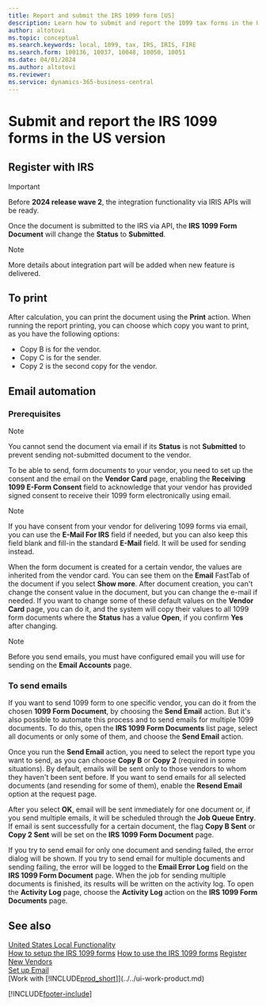 ```yaml
---
title: Report and submit the IRS 1099 form [US]
description: Learn how to submit and report the 1099 tax forms in the United States version.
author: altotovi
ms.topic: conceptual
ms.search.keywords: local, 1099, tax, IRS, IRIS, FIRE
ms.search.form: 100136, 10037, 10048, 10050, 10051
ms.date: 04/01/2024
ms.author: altotovi
ms.reviewer: 
ms.service: dynamics-365-business-central
---
```


# Submit and report the IRS 1099 forms in the US version

## Register with IRS  

> [!IMPORTANT]
> Before **2024 release wave 2**, the integration functionality via IRIS APIs will be ready.  

Once the document is submitted to the IRS via API, the **IRS 1099 Form Document** will change the **Status** to **Submitted**.  

> [!NOTE]
> More details about integration part will be added when new feature is delivered. 

## To print  

After calculation, you can print the document using the **Print** action. When running the report printing, you can choose which copy you want to print, as you have the following options:  

- Copy B is for the vendor.
- Copy C is for the sender.
-	Copy 2 is the second copy for the vendor.

## Email automation 

### Prerequisites 

> [!NOTE]
> You cannot send the document via email if its **Status** is not **Submitted** to prevent sending not-submitted document to the vendor. 

To be able to send, form documents to your vendor, you need to set up the consent and the email on the **Vendor Card** page, enabling the **Receiving 1099 E-Form Consent** field to acknowledge that your vendor has provided signed consent to receive their 1099 form electronically using email.  

> [!NOTE]
> If you have consent from your vendor for delivering 1099 forms via email, you can use the **E-Mail For IRS** field if needed, but you can also keep this field blank and fill-in the standard **E-Mail** field. It will be used for sending instead.  

When the form document is created for a certain vendor, the values are inherited from the vendor card. You can see them on the **Email** FastTab of the document if you select **Show more**. After document creation, you can't change the consent value in the document, but you can change the e-mail if needed. If you want to change some of these default values on the **Vendor Card** page, you can do it, and the system will copy their values to all 1099 form documents where the **Status** has a value **Open**, if you confirm **Yes** after changing.  

> [!NOTE]
> Before you send emails, you must have configured email you will use for sending on the **Email Accounts** page.  

### To send emails 

If you want to send 1099 form to one specific vendor, you can do it from the chosen **1099 Form Document**, by choosing the **Send Email** action. But it's also possible to automate this process and to send emails for multiple 1099 documents. To do this, open the **IRS 1099 Form Documents** list page, select all documents or only some of them, and choose the **Send Email** action.  

Once you run the **Send Email** action, you need to select the report type you want to send, as you can choose **Copy B** or **Copy 2** (required in some situations). By default, emails will be sent only to those vendors to whom they haven't been sent before. If you want to send emails for all selected documents (and resending for some of them), enable the **Resend Email** option at the request page. 

After you select **OK**, email will be sent immediately for one document or, if you send multiple emails, it will be scheduled through the **Job Queue Entry**. If email is sent successfully for a certain document, the flag **Copy B Sent** or **Copy 2 Sent** will be set on the **IRS 1099 Form Document** page.   

If you try to send email for only one document and sending failed, the error dialog will be shown. If you try to send email for multiple documents and sending failing, the error will be logged to the **Email Error Log** field on the **IRS 1099 Form Document** page. When the job for sending multiple documents is finished, its results will be written on the activity log. To open the **Activity Log** page, choose the **Activity Log** action on the **IRS 1099 Form Documents** page. 

## See also 

[United States Local Functionality](united-states-local-functionality.md)  
[How to setup the IRS 1099 forms](../../UnitedStates/set-up-use-irs1099-form-v24.md)
[How to use the IRS 1099 forms](how-to-1099-use.md)
[Register New Vendors](../../purchasing-how-register-new-vendors.md)  
[Set up Email](../../admin-how-setup-email.md)  
[Work with [!INCLUDE[prod_short](../../includes/prod_short.md)]](../../ui-work-product.md)  

[!INCLUDE[footer-include](../../includes/footer-banner.md)]
